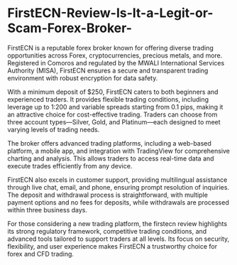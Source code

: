 # FirstECN-Review-Is-It-a-Legit-or-Scam-Forex-Broker-
FirstECN is a reputable forex broker known for offering diverse trading opportunities across Forex, cryptocurrencies, precious metals, and more. Registered in Comoros and regulated by the MWALI International Services Authority (MISA), FirstECN ensures a secure and transparent trading environment with robust encryption for data safety.

With a minimum deposit of $250, FirstECN caters to both beginners and experienced traders. It provides flexible trading conditions, including leverage up to 1:200 and variable spreads starting from 0.1 pips, making it an attractive choice for cost-effective trading. Traders can choose from three account types—Silver, Gold, and Platinum—each designed to meet varying levels of trading needs.

The broker offers advanced trading platforms, including a web-based platform, a mobile app, and integration with TradingView for comprehensive charting and analysis. This allows traders to access real-time data and execute trades efficiently from any device.

FirstECN also excels in customer support, providing multilingual assistance through live chat, email, and phone, ensuring prompt resolution of inquiries. The deposit and withdrawal process is straightforward, with multiple payment options and no fees for deposits, while withdrawals are processed within three business days.

For those considering a new trading platform, the firstecn review highlights its strong regulatory framework, competitive trading conditions, and advanced tools tailored to support traders at all levels. Its focus on security, flexibility, and user experience makes FirstECN a trustworthy choice for forex and CFD trading.
